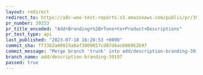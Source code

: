 ```yaml
---
layout: redirect
redirect_to: https://a8c-woo-test-reports.s3.amazonaws.com/public/pr/39253/api/index.html
pr_number: 39253
pr_title_encoded: "Add+Branding+%2B+Tone+to+Product+Descriptions"
pr_test_type: api
last_published: "2023-07-18 16:28:53 +0000"
commit_sha: ff33b2a00915a0af3909857cd87d4ac606962b97
commit_message: "Merge branch 'trunk' into add/description-branding-39197"
branch_name: add/description-branding-39197
passed: true
---
```

